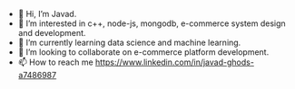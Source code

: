 - 👋 Hi, I’m Javad.
- 👀 I’m interested in c++, node-js, mongodb, e-commerce system design and development.
- 🌱 I’m currently learning data science and machine learning.
- 💞️ I’m looking to collaborate on e-commerce platform development.
- 📫 How to reach me https://www.linkedin.com/in/javad-ghods-a7486987

<!---
javad9270/javad9270 is a ✨ special ✨ repository because its `README.md` (this file) appears on your GitHub profile.
You can click the Preview link to take a look at your changes.
--->
